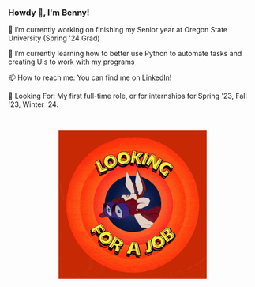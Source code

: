 ### Howdy 👋, I'm Benny!

🔭 I’m currently working on finishing my Senior year at Oregon State University (Spring '24 Grad)

🌱 I’m currently learning how to better use Python to automate tasks and creating UIs to work with my programs

📫 How to reach me: You can find me on [LinkedIn](https://www.linkedin.com/in/benjaminrifleman/)!

👀 Looking For: My first full-time role, or for internships for Spring '23, Fall '23, Winter '24.


![]()

<p align="center">
  <img src="https://github.com/rifleben/forage-lyft-starter-repo/blob/main/test/lfjs.gif" alt="Looking for a job!" width="300" height="300" style="display: block; margin: 0 auto;">
</p>
